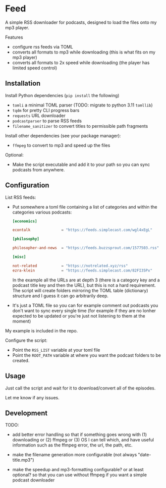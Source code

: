 Feed
====

A simple RSS downloader for podcasts, designed to load the files onto my mp3
player.

Features

* configure rss feeds via TOML
* converts all formats to mp3 while downloading (this is what fits on my mp3
  player)
* converts all formats to 2x speed while downloading (the player has limited
  speed control)

Installation
------------

Install Python dependencies (`pip install` the following)

* `tomli` a minimal TOML parser (TODO: migrate to python 3.11 `tomllib`)
* `tqdm` for pretty CLI progress bars
* `requests` URL downloader
* `podcastparser` to parse RSS feeds
* `filename_sanitizer` to convert titles to permissible path fragments

Install other dependencies (see your package manager):

* `ffmpeg` to convert to mp3 and speed up the files

Optional:

* Make the script executable and add it to your path so you can sync podcasts
  from anywhere.

Configuration
-------------

List RSS feeds:

* Put somewhere a toml file containing a list of categories and within the
  categories various podcasts:

  ```toml
  [economics]

  econtalk              = "https://feeds.simplecast.com/wgl4xEgL"

  [philosophy]

  philosopher-and-news  = "https://feeds.buzzsprout.com/1577503.rss"
  
  [misc]

  not-related           = "https://notrelated.xyz/rss"
  ezra-klein            = "https://feeds.simplecast.com/82FI35Px"
  ```

  In the example all the URLs are at depth 3 (there is a category key and a
  podcast title key and then the URL), but this is not a hard requirement.
  The script will create folders mirroring the TOML table (dictionary)
  structure and I guess it can go arbitrarily deep.

* It's just a TOML file so you can for example comment out podcasts you don't
  want to sync every single time (for example if they are no lonher expected
  to be updated or you're just not listening to them at the moment)

My example is included in the repo.

Configure the script:

* Point the `RSS_LIST` variable at your toml file
* Point the `ROOT_PATH` variable at where you want the podcast folders to be
  created.

Usage
-----

Just call the script and wait for it to download/convert all of the episodes.

Let me know if any issues.

Development
-----------

TODO:

* add better error handling so that if something goes wrong with (1)
  downloading or (2) ffmpeg or (3) OS I can tell which, and have useful
  information such as the ffmpeg error, the url, the path, etc.

* make the filename generation more configurable (not always "date-title.mp3")

* make the speedup and mp3-formatting configurable? or at least optional? so
  that you can use without ffmpeg if you want a simple podcast downloader
